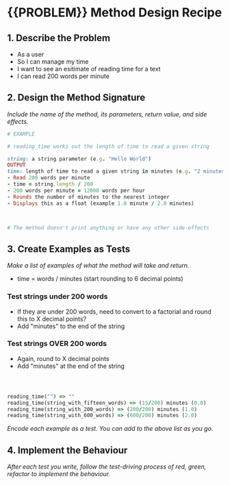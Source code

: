 # {{PROBLEM}} Method Design Recipe

## 1. Describe the Problem
- As a user
- So I can manage my time
- I want to see an esitimate of reading time for a text
- I can read 200 words per minute 

## 2. Design the Method Signature

_Include the name of the method, its parameters, return value, and side effects._

```ruby
# EXAMPLE

# reading_time works out the length of time to read a given string

string: a string parameter (e.g. "Hello World")
OUTPUT
time: length of time to read a given string in minutes (e.g. "2 minutes")
- Read 200 words per minute 
- time = string.length / 200 
- 200 words per minute = 12000 words per hour 
- Rounds the number of minutes to the nearest integer
- Displays this as a float (example 1.0 minute / 2.0 minutes)



# The method doesn't print anything or have any other side-effects
```

## 3. Create Examples as Tests

_Make a list of examples of what the method will take and return._

- time = words / minutes (start rounding to 6 decimal points)

### Test strings under 200 words
- If they are under 200 words, need to convert to a factorial and round this to X decimal points?
- Add "minutes" to the end of the string

### Test strings OVER 200 words
- Again, round to X decimal points
- Add "minutes" at the end of the string

```ruby



reading_time("") => ""
reading_time(string_with_fifteen_words) => (15/200) minutes (0.0)
reading_time(string_with_200_words) => (200/200) minutes (1.0)
reading_time(string_with_600_words) => (600/200) minutes (2.0)


```

_Encode each example as a test. You can add to the above list as you go._

## 4. Implement the Behaviour

_After each test you write, follow the test-driving process of red, green, refactor to implement the behaviour._

